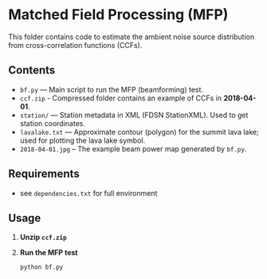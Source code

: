 # Matched Field Processing (MFP)

This folder contains code to estimate the ambient noise source distribution from cross-correlation functions (CCFs).

## Contents
- `bf.py` — Main script to run the MFP (beamforming) test.
- `ccf.zip` - Compressed folder contains an example of CCFs in **2018-04-01**.
- `station/` — Station metadata in XML (FDSN StationXML). Used to get station coordinates.
- `lavalake.txt` — Approximate contour (polygon) for the summit lava lake; used for plotting the lava lake symbol.
- `2018-04-01.jpg` – The example beam power map generated by `bf.py`.  

## Requirements
- see `dependencies.txt` for full environment

## Usage
1. **Unzip `ccf.zip`** 

2. **Run the MFP test**
   ```bash
   python bf.py
